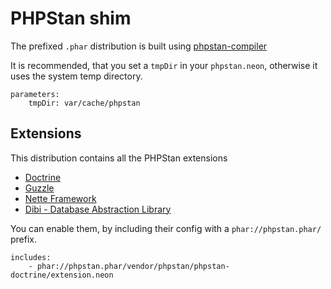 # PHPStan shim

The prefixed `.phar` distribution is built using [phpstan-compiler](https://github.com/fprochazka/phpstan-compiler)

It is recommended, that you set a `tmpDir` in your `phpstan.neon`, otherwise it uses the system temp directory.

```
parameters:
    tmpDir: var/cache/phpstan
```

## Extensions

This distribution contains all the PHPStan extensions

* [Doctrine](https://github.com/phpstan/phpstan-doctrine)
* [Guzzle](https://github.com/phpstan/phpstan-guzzle)
* [Nette Framework](https://github.com/phpstan/phpstan-nette)
* [Dibi - Database Abstraction Library](https://github.com/phpstan/phpstan-dibi)

You can enable them, by including their config with a `phar://phpstan.phar/` prefix.

```
includes:
	- phar://phpstan.phar/vendor/phpstan/phpstan-doctrine/extension.neon
```

